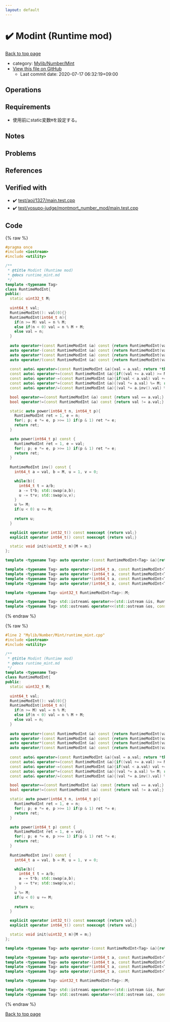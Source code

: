 ```yaml
---
layout: default
---
```


<!-- mathjax config similar to math.stackexchange -->
<script type="text/javascript" async
  src="https://cdnjs.cloudflare.com/ajax/libs/mathjax/2.7.5/MathJax.js?config=TeX-MML-AM_CHTML">
</script>
<script type="text/x-mathjax-config">
  MathJax.Hub.Config({
    TeX: { equationNumbers: { autoNumber: "AMS" }},
    tex2jax: {
      inlineMath: [ ['$','$'] ],
      processEscapes: true
    },
    "HTML-CSS": { matchFontHeight: false },
    displayAlign: "left",
    displayIndent: "2em"
  });
</script>

<script type="text/javascript" src="https://cdnjs.cloudflare.com/ajax/libs/jquery/3.4.1/jquery.min.js"></script>
<script src="https://cdn.jsdelivr.net/npm/jquery-balloon-js@1.1.2/jquery.balloon.min.js" integrity="sha256-ZEYs9VrgAeNuPvs15E39OsyOJaIkXEEt10fzxJ20+2I=" crossorigin="anonymous"></script>
<script type="text/javascript" src="../../../../assets/js/copy-button.js"></script>
<link rel="stylesheet" href="../../../../assets/css/copy-button.css" />


# :heavy_check_mark: Modint (Runtime mod)

<a href="../../../../index.html">Back to top page</a>

* category: <a href="../../../../index.html#ed8374f4a8b62e2301eb75f9564224fe">Mylib/Number/Mint</a>
* <a href="{{ site.github.repository_url }}/blob/master/Mylib/Number/Mint/runtime_mint.cpp">View this file on GitHub</a>
    - Last commit date: 2020-07-17 06:32:19+09:00




## Operations

## Requirements

-  使用前にstatic変数`M`を設定する。

## Notes

## Problems

## References


## Verified with

* :heavy_check_mark: <a href="../../../../verify/test/aoj/1327/main.test.cpp.html">test/aoj/1327/main.test.cpp</a>
* :heavy_check_mark: <a href="../../../../verify/test/yosupo-judge/montmort_number_mod/main.test.cpp.html">test/yosupo-judge/montmort_number_mod/main.test.cpp</a>


## Code

<a id="unbundled"></a>
{% raw %}
```cpp
#pragma once
#include <iostream>
#include <utility>

/**
 * @title Modint (Runtime mod)
 * @docs runtime_mint.md
 */
template <typename Tag>
class RuntimeModInt{
public:
  static uint32_t M;
  
  uint64_t val;
  RuntimeModInt(): val(0){}
  RuntimeModInt(int64_t n){
    if(n >= M) val = n % M;
    else if(n < 0) val = n % M + M;
    else val = n;
  }
  
  auto operator+(const RuntimeModInt &a) const {return RuntimeModInt(val + a.val);}
  auto operator-(const RuntimeModInt &a) const {return RuntimeModInt(val - a.val);}
  auto operator*(const RuntimeModInt &a) const {return RuntimeModInt(val * a.val);}
  auto operator/(const RuntimeModInt &a) const {return RuntimeModInt(val * a.inv().val);}
  
  const auto& operator=(const RuntimeModInt &a){val = a.val; return *this;}
  const auto& operator+=(const RuntimeModInt &a){if((val += a.val) >= M) val -= M; return *this;}
  const auto& operator-=(const RuntimeModInt &a){if(val < a.val) val += M; val -= a.val; return *this;}
  const auto& operator*=(const RuntimeModInt &a){(val *= a.val) %= M; return *this;}
  const auto& operator/=(const RuntimeModInt &a){(val *= a.inv().val) %= M; return *this;}

  bool operator==(const RuntimeModInt &a) const {return val == a.val;}
  bool operator!=(const RuntimeModInt &a) const {return val != a.val;}

  static auto power(int64_t n, int64_t p){
    RuntimeModInt ret = 1, e = n;
    for(; p; e *= e, p >>= 1) if(p & 1) ret *= e;
    return ret;
  }

  auto power(int64_t p) const {
    RuntimeModInt ret = 1, e = val;
    for(; p; e *= e, p >>= 1) if(p & 1) ret *= e;
    return ret;
  }
  
  RuntimeModInt inv() const {
    int64_t a = val, b = M, u = 1, v = 0;

    while(b){
      int64_t t = a/b;
      a -= t*b; std::swap(a,b);
      u -= t*v; std::swap(u,v);
    }
    u %= M;
    if(u < 0) u += M;
    
    return u;
  }

  explicit operator int32_t() const noexcept {return val;}
  explicit operator int64_t() const noexcept {return val;}

  static void init(uint32_t m){M = m;}
};

template <typename Tag> auto operator-(const RuntimeModInt<Tag> &a){return RuntimeModInt(-a.val);}

template <typename Tag> auto operator+(int64_t a, const RuntimeModInt<Tag> &b){return RuntimeModInt(a) + b;}
template <typename Tag> auto operator-(int64_t a, const RuntimeModInt<Tag> &b){return RuntimeModInt(a) - b;}
template <typename Tag> auto operator*(int64_t a, const RuntimeModInt<Tag> &b){return RuntimeModInt(a) * b;}
template <typename Tag> auto operator/(int64_t a, const RuntimeModInt<Tag> &b){return RuntimeModInt(a) / b;}

template <typename Tag> uint32_t RuntimeModInt<Tag>::M;

template <typename Tag> std::istream& operator>>(std::istream &is, RuntimeModInt<Tag> &a){is >> a.val; return is;}
template <typename Tag> std::ostream& operator<<(std::ostream &os, const RuntimeModInt<Tag> &a){os << a.val; return os;}

```
{% endraw %}

<a id="bundled"></a>
{% raw %}
```cpp
#line 2 "Mylib/Number/Mint/runtime_mint.cpp"
#include <iostream>
#include <utility>

/**
 * @title Modint (Runtime mod)
 * @docs runtime_mint.md
 */
template <typename Tag>
class RuntimeModInt{
public:
  static uint32_t M;
  
  uint64_t val;
  RuntimeModInt(): val(0){}
  RuntimeModInt(int64_t n){
    if(n >= M) val = n % M;
    else if(n < 0) val = n % M + M;
    else val = n;
  }
  
  auto operator+(const RuntimeModInt &a) const {return RuntimeModInt(val + a.val);}
  auto operator-(const RuntimeModInt &a) const {return RuntimeModInt(val - a.val);}
  auto operator*(const RuntimeModInt &a) const {return RuntimeModInt(val * a.val);}
  auto operator/(const RuntimeModInt &a) const {return RuntimeModInt(val * a.inv().val);}
  
  const auto& operator=(const RuntimeModInt &a){val = a.val; return *this;}
  const auto& operator+=(const RuntimeModInt &a){if((val += a.val) >= M) val -= M; return *this;}
  const auto& operator-=(const RuntimeModInt &a){if(val < a.val) val += M; val -= a.val; return *this;}
  const auto& operator*=(const RuntimeModInt &a){(val *= a.val) %= M; return *this;}
  const auto& operator/=(const RuntimeModInt &a){(val *= a.inv().val) %= M; return *this;}

  bool operator==(const RuntimeModInt &a) const {return val == a.val;}
  bool operator!=(const RuntimeModInt &a) const {return val != a.val;}

  static auto power(int64_t n, int64_t p){
    RuntimeModInt ret = 1, e = n;
    for(; p; e *= e, p >>= 1) if(p & 1) ret *= e;
    return ret;
  }

  auto power(int64_t p) const {
    RuntimeModInt ret = 1, e = val;
    for(; p; e *= e, p >>= 1) if(p & 1) ret *= e;
    return ret;
  }
  
  RuntimeModInt inv() const {
    int64_t a = val, b = M, u = 1, v = 0;

    while(b){
      int64_t t = a/b;
      a -= t*b; std::swap(a,b);
      u -= t*v; std::swap(u,v);
    }
    u %= M;
    if(u < 0) u += M;
    
    return u;
  }

  explicit operator int32_t() const noexcept {return val;}
  explicit operator int64_t() const noexcept {return val;}

  static void init(uint32_t m){M = m;}
};

template <typename Tag> auto operator-(const RuntimeModInt<Tag> &a){return RuntimeModInt(-a.val);}

template <typename Tag> auto operator+(int64_t a, const RuntimeModInt<Tag> &b){return RuntimeModInt(a) + b;}
template <typename Tag> auto operator-(int64_t a, const RuntimeModInt<Tag> &b){return RuntimeModInt(a) - b;}
template <typename Tag> auto operator*(int64_t a, const RuntimeModInt<Tag> &b){return RuntimeModInt(a) * b;}
template <typename Tag> auto operator/(int64_t a, const RuntimeModInt<Tag> &b){return RuntimeModInt(a) / b;}

template <typename Tag> uint32_t RuntimeModInt<Tag>::M;

template <typename Tag> std::istream& operator>>(std::istream &is, RuntimeModInt<Tag> &a){is >> a.val; return is;}
template <typename Tag> std::ostream& operator<<(std::ostream &os, const RuntimeModInt<Tag> &a){os << a.val; return os;}

```
{% endraw %}

<a href="../../../../index.html">Back to top page</a>

